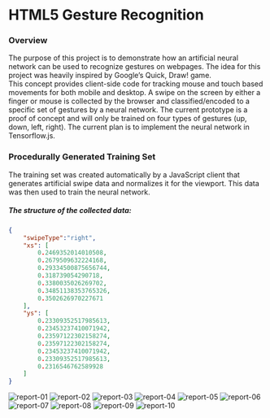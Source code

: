 # HTML5 Gesture Recognition

### Overview
The purpose of this project is to demonstrate how an artificial neural network can be used to recognize gestures on webpages. The idea for this project was heavily inspired by Google’s Quick, Draw! game.<br>
This concept provides client-side code for tracking mouse and touch based movements for both mobile and desktop. A swipe on the screen by either a finger or mouse is collected by the browser and classified/encoded to a specific set of gestures by a neural network. The current prototype is a proof of concept and will only be trained on four types of gestures (up, down, left, right). The current plan is to implement the neural network in Tensorflow.js.

### Procedurally Generated Training Set
The training set was created automatically by a JavaScript client that generates artificial swipe data and normalizes it for the viewport. This data was then used to train the neural network.

##### The structure of the collected data:
```JSON
{
	"swipeType":"right",
	"xs": [
		0.2469352014010508,
		0.2679509632224168,
		0.29334500875656744,
		0.318739054290718,
		0.3380035026269702,
		0.34851138353765326,
		0.3502626970227671
	],
	"ys": [
		0.23309352517985613,
		0.23453237410071942,
		0.23597122302158274,
		0.23597122302158274,
		0.23453237410071942,
		0.23309352517985613,
		0.2316546762589928
	]
}
```

![report-01](/docs/report-01.png "report-01")
![report-02](/docs/report-02.png "report-02")
![report-03](/docs/report-03.png "report-03")
![report-04](/docs/report-04.png "report-04")
![report-05](/docs/report-05.png "report-05")
![report-06](/docs/report-06.png "report-06")
![report-07](/docs/report-07.png "report-07")
![report-08](/docs/report-08.png "report-08")
![report-09](/docs/report-09.png "report-09")
![report-10](/docs/report-10.png "report-10")
